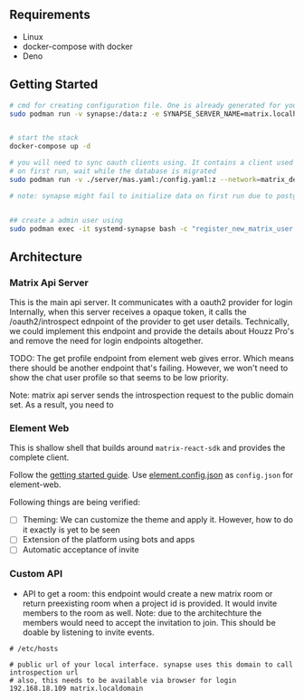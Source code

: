 ## Requirements

- Linux
- docker-compose with docker
- Deno

## Getting Started

```bash
# cmd for creating configuration file. One is already generated for you
sudo podman run -v synapse:/data:z -e SYNAPSE_SERVER_NAME=matrix.localhost -e SYNAPSE_REPORT_STATS=yes docker.io/matrixdotorg/synapse:latest generate


# start the stack
docker-compose up -d

# you will need to sync oauth clients using. It contains a client used by synapse to make the api calls
# on first run, wait while the database is migrated
sudo podman run -v ./server/mas.yaml:/config.yaml:z --network=matrix_default ghcr.io/matrix-org/matrix-authentication-service:main --config=/config.yaml config sync

# note: synapse might fail to initialize data on first run due to postgres taking some time to initialize. Simply restart synapse after few seconds


## create a admin user using 
sudo podman exec -it systemd-synapse bash -c "register_new_matrix_user -c /data/homeserver.yaml"
```

## Architecture

### Matrix Api Server

This is the main api server. It communicates with a oauth2 provider for login
Internally, when this server receives a opaque token, it calls the /oauth2/introspect ednpoint of 
the provider to get user details. Technically, we could implement this endpoint and provide the 
details about Houzz Pro's and remove the need for login endpoints altogether.

TODO: The get profile endpoint from element web gives error. Which means there should be another 
endpoint that's failing. However, we won't need to show the chat user profile so that seems to be low priority.

Note: matrix api server sends the introspection request to the public domain set. As a result, you need to 

### Element Web

This is shallow shell that builds around `matrix-react-sdk` and provides the complete client.

Follow the [getting started guide](https://github.com/vector-im/element-web/#setting-up-a-dev-environment). Use
[element.config.json](element.config.json) as `config.json` for element-web.

Following things are being verified:
- [ ] Theming: We can customize the theme and apply it. However, how to do it exactly is yet to be seen
- [ ] Extension of the platform using bots and apps
- [ ] Automatic acceptance of invite

### Custom API
- API to get a room: this endpoint would create a new matrix room or return preexisting room
	when a project id is provided. It would invite members to the room as well. Note: due to the architechture
	the members would need to accept the invitation to join. This should be doable by listening to 
	invite events.

```
# /etc/hosts

# public url of your local interface. synapse uses this domain to call introspection url
# also, this needs to be available via browser for login
192.168.18.109 matrix.localdomain
```
